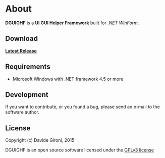 About
===

**DGUIGHF** is a **UI GUI Helper Framework** built for *.NET WinForm*.

## Download

**[Latest Release](../../releases/latest)**

## Requirements

* Microsoft Windows with .NET framework 4.5 or more

## Development

If you want to contribute, or you found a bug, please send an e-mail to the software author.

## License

Copyright (c) Davide Gironi, 2015

DGUIGHF is an open source software licensed under the [GPLv3 license](http://opensource.org/licenses/GPL-3.0)
